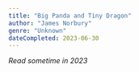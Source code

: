 ```yaml
---
title: "Big Panda and Tiny Dragon"
author: "James Norbury"
genre: "Unknown"
dateCompleted: 2023-06-30
---
```


*Read sometime in 2023*


